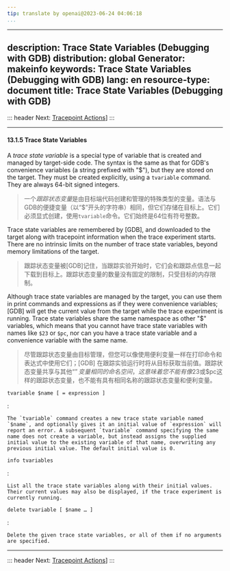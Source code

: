 ```yaml
---
tip: translate by openai@2023-06-24 04:06:18
...
```

---
description: Trace State Variables (Debugging with GDB)
distribution: global
Generator: makeinfo
keywords: Trace State Variables (Debugging with GDB)
lang: en
resource-type: document
title: Trace State Variables (Debugging with GDB)
---
::: header
Next: [Tracepoint Actions](Tracepoint-Actions.html#Tracepoint-Actions)]
:::

---

#### 13.1.5 Trace State Variables


A *trace state variable* is a special type of variable that is created and managed by target-side code. The syntax is the same as that for GDB's convenience variables (a string prefixed with "\$"), but they are stored on the target. They must be created explicitly, using a `tvariable` command. They are always 64-bit signed integers.

> 一个*跟踪状态变量*是由目标端代码创建和管理的特殊类型的变量。语法与GDB的便捷变量（以“\$”开头的字符串）相同，但它们存储在目标上。它们必须显式创建，使用`tvariable`命令。它们始终是64位有符号整数。


Trace state variables are remembered by [GDB], and downloaded to the target along with tracepoint information when the trace experiment starts. There are no intrinsic limits on the number of trace state variables, beyond memory limitations of the target.

> 跟踪状态变量被[GDB]记住，当跟踪实验开始时，它们会和跟踪点信息一起下载到目标上。跟踪状态变量的数量没有固定的限制，只受目标的内存限制。


Although trace state variables are managed by the target, you can use them in print commands and expressions as if they were convenience variables; [GDB] will get the current value from the target while the trace experiment is running. Trace state variables share the same namespace as other "\$" variables, which means that you cannot have trace state variables with names like `$23` or `$pc`, nor can you have a trace state variable and a convenience variable with the same name.

> 尽管跟踪状态变量由目标管理，但您可以像使用便利变量一样在打印命令和表达式中使用它们；[GDB] 在跟踪实验运行时将从目标获取当前值。跟踪状态变量共享与其他“$”变量相同的命名空间，这意味着您不能有像$23或$pc这样的跟踪状态变量，也不能有具有相同名称的跟踪状态变量和便利变量。

`tvariable $name [ = expression ]`

:

```
The `tvariable` command creates a new trace state variable named `$name`, and optionally gives it an initial value of `expression` will report an error. A subsequent `tvariable` command specifying the same name does not create a variable, but instead assigns the supplied initial value to the existing variable of that name, overwriting any previous initial value. The default initial value is 0.
```

`info tvariables`

:

```
List all the trace state variables along with their initial values. Their current values may also be displayed, if the trace experiment is currently running.
```

`delete tvariable [ $name … ]`

:

```
Delete the given trace state variables, or all of them if no arguments are specified.
```

---

::: header
Next: [Tracepoint Actions](Tracepoint-Actions.html#Tracepoint-Actions)]
:::
